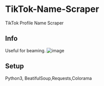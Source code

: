 # TikTok-Name-Scraper
TikTok Profile Name Scraper
## Info
Useful for beaming.
![image](https://user-images.githubusercontent.com/70502697/141599880-a07a0733-5b89-4614-aab4-2a79650b7272.png)
## Setup
Python3, BeatifulSoup,Requests,Colorama
